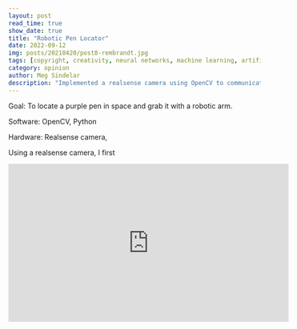 ```yaml
---
layout: post
read_time: true
show_date: true
title: "Robotic Pen Locator"
date: 2022-09-12
img: posts/20210420/post8-rembrandt.jpg
tags: [copyright, creativity, neural networks, machine learning, artificial intelligence]
category: opinion
author: Meg Sindelar
description: "Implemented a realsense camera using OpenCV to communicate to a robotic arm where a purple pen is in space, and have the robotic arm move to and grab the pen."
---
```

Goal: To locate a purple pen in space and grab it with a robotic arm.

Software: OpenCV, Python

Hardware: Realsense camera, 

Using a realsense camera, I first 

<iframe width="560" height="315" src="https://www.youtube.com/embed/tjzOzuKQhSM" title="YouTube video player" frameborder="0" allow="accelerometer; autoplay; clipboard-write; encrypted-media; gyroscope; picture-in-picture" allowfullscreen></iframe>

